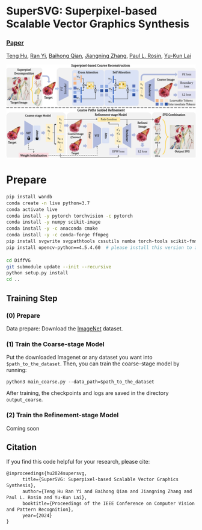 # SuperSVG: Superpixel-based Scalable Vector Graphics Synthesis

###  [Paper](https://arxiv.org/abs/2404.15789)
<!-- <br> -->
[Teng Hu](https://github.com/sjtuplayer),
[Ran Yi](https://yiranran.github.io/),
[Baihong Qian](https://github.com/CherryQBH), 
[Jiangning Zhang](https://zhangzjn.github.io/),
[Paul L. Rosin](https://scholar.google.com/citations?hl=zh-CN&user=V5E7JXsAAAAJ),
[Yu-Kun Lai](https://scholar.google.com/citations?user=0i-Nzv0AAAAJ&hl=zh-CN&oi=sra)
<!-- <br> -->

![image](imgs/framework.jpg)


# Prepare

```bash
pip install wandb
conda create -n live python=3.7
conda activate live
conda install -y pytorch torchvision -c pytorch
conda install -y numpy scikit-image
conda install -y -c anaconda cmake
conda install -y -c conda-forge ffmpeg
pip install svgwrite svgpathtools cssutils numba torch-tools scikit-fmm easydict visdom
pip install opencv-python==4.5.4.60  # please install this version to avoid segmentation fault.

cd DiffVG
git submodule update --init --recursive
python setup.py install
cd ..
```



## Training Step

### (0) Prepare
Data prepare: Download the [ImageNet](https://image-net.org) dataset.

### (1) Train the Coarse-stage Model

Put the downloaded Imagenet or any dataset you want into `$path_to_the_dataset`. 
Then, you can train the coarse-stage model by running:

```
python3 main_coarse.py --data_path=$path_to_the_dataset
```

After training, the checkpoints and logs are saved in the directory `output_coarse`.

### (2) Train the Refinement-stage Model

Coming soon

[//]: # (With the trained coarse-stage model, you can train the refinement-stage model by running:)

[//]: # ()
[//]: # (```)

[//]: # (python3 main_refine --data_path=$path_to_the_dataset)

[//]: # (```)

[//]: # ()
[//]: # (After training, the checkpoints and logs are saved in the directory `output_refine`.)

## Citation

If you find this code helpful for your research, please cite:

```
@inproceedings{hu2024supersvg,
      title={SuperSVG: Superpixel-based Scalable Vector Graphics Synthesis}, 
      author={Teng Hu Ran Yi and Baihong Qian and Jiangning Zhang and Paul L. Rosin and Yu-Kun Lai},
      booktitle={Proceedings of the IEEE Conference on Computer Vision and Pattern Recognition},
      year={2024}
}
```
